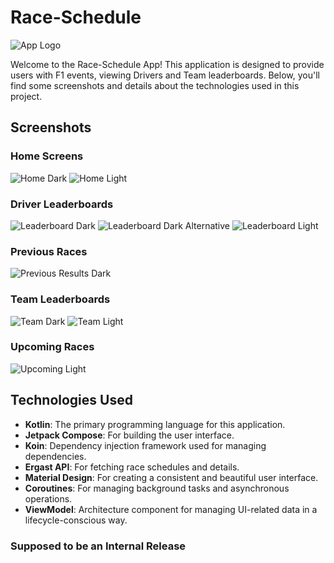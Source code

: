 # Race-Schedule

![App Logo](raceschedulelogo.png)

Welcome to the Race-Schedule App! This application is designed to provide users with F1  events, viewing Drivers and Team leaderboards. Below, you'll find some screenshots and details about the technologies used in this project.

## Screenshots

### Home Screens
![Home Dark](homedark.png)
![Home Light](homelight.png)

### Driver Leaderboards
![Leaderboard Dark](leaderboard1dark.png)
![Leaderboard Dark Alternative](leaderboard2dark.png)
![Leaderboard Light](leaderboardlight.png)

### Previous Races
![Previous Results Dark](previousdark.png)

### Team Leaderboards
![Team Dark](teamdark.png)
![Team Light](teamlight.png)

### Upcoming Races
![Upcoming Light](upcominglight.png)

## Technologies Used

- **Kotlin**: The primary programming language for this application.
- **Jetpack Compose**: For building the user interface.
- **Koin**: Dependency injection framework used for managing dependencies.
- **Ergast API**: For fetching race schedules and details.
- **Material Design**: For creating a consistent and beautiful user interface.
- **Coroutines**: For managing background tasks and asynchronous operations.
- **ViewModel**: Architecture component for managing UI-related data in a lifecycle-conscious way.

### Supposed to be an Internal Release

